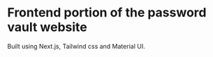 # Frontend portion of the password vault website

Built using Next.js, Tailwind css and Material UI.
